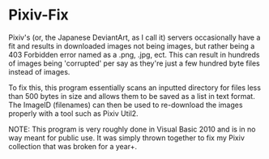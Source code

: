 # Pixiv-Fix

Pixiv's (or, the Japanese DeviantArt, as I call it) servers occasionally have a fit and results in downloaded images not being images, but rather being a 403 Forbidden error named as a .png, .jpg, ect. This can result in hundreds of images being 'corrupted' per say as they're just a few hundred byte files instead of images.

To fix this, this program essentially scans an inputted directory for files less than 500 bytes in size and allows them to be saved as a list in text format. The ImageID (filenames) can then be used to re-download the images properly with a tool such as Pixiv Util2.

NOTE: This program is very roughly done in Visual Basic 2010 and is in no way meant for public use. It was simply thrown together to fix my Pixiv collection that was broken for a year+.
